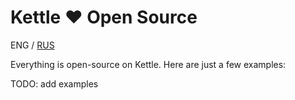 # Kettle ❤️ Open Source
ENG / [RUS](README_RU.md)  

Everything is open-source on Kettle. Here are just a few examples:

TODO: add examples
